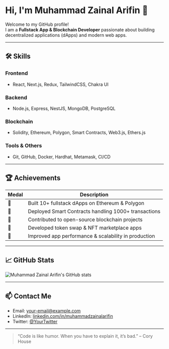 # Hi, I'm Muhammad Zainal Arifin 👋

Welcome to my GitHub profile!  
I am a **Fullstack App & Blockchain Developer** passionate about building decentralized applications (dApps) and modern web apps.

---

## 🛠️ Skills

### Frontend
- React, Next.js, Redux, TailwindCSS, Chakra UI

### Backend
- Node.js, Express, NestJS, MongoDB, PostgreSQL

### Blockchain
- Solidity, Ethereum, Polygon, Smart Contracts, Web3.js, Ethers.js

### Tools & Others
- Git, GitHub, Docker, Hardhat, Metamask, CI/CD

---

## 🏆 Achievements

| Medal | Description |
|-------|-------------|
| 🥇 | Built 10+ fullstack dApps on Ethereum & Polygon |
| 🥈 | Deployed Smart Contracts handling 1000+ transactions |
| 🥉 | Contributed to open-source blockchain projects |
| 💎 | Developed token swap & NFT marketplace apps |
| 🚀 | Improved app performance & scalability in production |

---

## 📈 GitHub Stats

![Muhammad Zainal Arifin's GitHub stats](https://github-readme-stats.vercel.app/api?username=MuhammadZainalArifin&show_icons=true&theme=radical)

---

## 📫 Contact Me

- Email: your-email@example.com  
- LinkedIn: [linkedin.com/in/muhammadzainalarifin](https://www.linkedin.com/)  
- Twitter: [@YourTwitter](https://twitter.com/)

---

> “Code is like humor. When you have to explain it, it’s bad.” – Cory House
